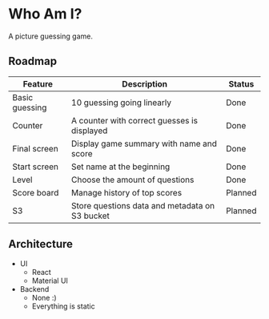 # Who Am I?

A picture guessing game.

## Roadmap

| Feature        | Description                                    | Status  |
| -------------- | ---------------------------------------------- | ------- |
| Basic guessing | 10 guessing going linearly                     | Done    |
| Counter        | A counter with correct guesses is displayed    | Done    |
| Final screen   | Display game summary with name and score       | Done    |
| Start screen   | Set name at the beginning                      | Done    |
| Level          | Choose the amount of questions                 | Done    |
| Score board    | Manage history of top scores                   | Planned |
| S3             | Store questions data and metadata on S3 bucket | Planned |

## Architecture

- UI
  - React
  - Material UI
- Backend
  - None :)
  - Everything is static
